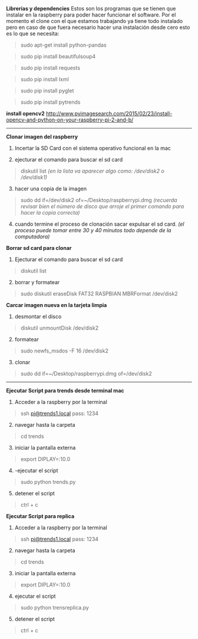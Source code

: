

**Librerias y dependencies**
Estos son los programas que se tienen que instalar en la raspberry para poder hacer funcionar el software. 
Por el momento el clone con el que estamos trabajando ya tiene todo instalado pero en caso de que fuera necesario hacer una instalación desde cero esto es lo que se necesita: 

>sudo apt-get install python-pandas

>sudo pip install beautifulsoup4

>sudo pip install requests

>sudo pip install lxml

>sudo pip install pyglet

>sudo pip install pytrends

**install opencv2**
http://www.pyimagesearch.com/2015/02/23/install-opencv-and-python-on-your-raspberry-pi-2-and-b/

 ______________________________________________________________________________

**Clonar imagen del raspberry**
1. Incertar la SD Card con el sistema operativo funcional en la mac

2. ejecturar el comando para buscar el sd card
> diskutil list
_(en la lista va aparecer algo como: /dev/disk2 o /dev/disk1)_

3. hacer una copia de la imagen 
> sudo dd if=/dev/disk2 of=~/Desktop/raspberrypi.dmg
_(recuerda revisar bien el número de disco que arroje el primer comando para hacer la copia correcta)_

4. cuando termine el proceso de clonación sacar expulsar el sd card.
_(el proceso puede tomar entre 30 y 40 minutos todo depende de la computadora)_

**Borrar sd card para clonar**

1. Ejecturar el comando para buscar el sd card
> diskutil list

2. borrar y formatear 
> sudo diskutil eraseDisk FAT32 RASPBIAN MBRFormat /dev/disk2

**Carcar imagen nueva en la tarjeta limpia**

1. desmontar el disco
> diskutil unmountDisk /dev/disk2

2. formatear
> sudo newfs_msdos -F 16 /dev/disk2

3. clonar
> sudo dd if=~/Desktop/raspberrypi.dmg of=/dev/disk2

 ______________________________________________________________________________

**Ejecutar Script para trends desde terminal mac**
1. Acceder a la raspberry por la terminal
> ssh pi@trends1.local 
> pass: 1234

2. navegar hasta la carpeta
>cd trends

3. iniciar la pantalla externa
> export DIPLAY=:10.0

4. -ejecutar el script 
>sudo python trends.py

5. detener el script
>ctrl + c 

**Ejecutar Script para replica**

1. Acceder a la raspberry por la terminal
> ssh pi@trends1.local 
> pass: 1234

2. navegar hasta la carpeta
>cd trends

3. iniciar la pantalla externa
> export DIPLAY=:10.0

4. ejecutar el script 
>sudo python trensreplica.py

5. detener el script
>ctrl + c 
